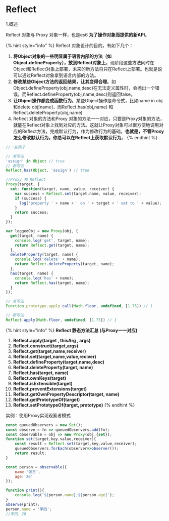 # Reflect

1.概述

Reflect 对象与 Proxy 对象一样，也是es6 **为了操作对象而提供的新API**。

{% hint style="info" %}
Reflect 对象设计的目的，有如下几个：

1. **将Object对象的一些明显属于语言内部的方法（如Object.defineProperty），放到Reflect对象上**。现阶段这些方法同时在Object和Reflect对象上部署，未来的新方法将只在Reflect上部署。也就是说可以通过Reflect对象拿到语言内部的方法。
2. **修改某些Object方法的返回结果，让其变得合理**。如Object.defineProperty\(obj,name,desc\)在无法定义属性时，会抛出一个错误，而Reflect.defineProperty\(obj,name,desc\)则返回false。
3. **让Object操作都变成函数行为**。某些Object操作是命令式，比如name  in  obj 和delete obj\[name\]，而Reflect.has\(obj,name\) 和 Reflect.deleteProperty\(obj,name\)
4. Reflect 对象的方法和Proxy 对象的方法一一对应，只要是Proxy对象的方法，就能在Reflect对象上找到对应的方法。这就让Proxy对象可以很方便地调用对应的Reflect方法，完成默认行为，作为修改行为的基础。**也就是，不管Proxy怎么修改默认行为，你总可以在Reflect上获取默认行为**。
{% endhint %}

```javascript
//一些例子

// 老写法
'assign' in Object // true
// 新写法
Reflect.has(Object, 'assign') // true

//Proxy 和 Reflect
Proxy(target, {
  set: function(target, name, value, receiver) {
    var success = Reflect.set(target,name, value, receiver);
    if (success) {
      log('property ' + name + ' on ' + target + ' set to ' + value);
    }
    return success;
  }
});

var loggedObj = new Proxy(obj, {
  get(target, name) {
    console.log('get', target, name);
    return Reflect.get(target, name);
  },
  deleteProperty(target, name) {
    console.log('delete' + name);
    return Reflect.deleteProperty(target, name);
  },
  has(target, name) {
    console.log('has' + name);
    return Reflect.has(target, name);
  }
});

// 老写法
Function.prototype.apply.call(Math.floor, undefined, [1.75]) // 1

// 新写法
Reflect.apply(Math.floor, undefined, [1.75]) // 1
```

{% hint style="info" %}
**Reflect 静态方法汇总 \(**与Proxy一一对应**\)**

1. **Reflect.apply\(target , thisArg , args\)**
2. **Reflect.construct\(target,args\)**
3. **Reflect.get\(target,name,receiver\)**
4. **Reflect.set\(target,name,value,reciver\)**
5. **Reflect.defineProperty\(target,name,desc\)**
6. **Reflect.deleteProperty\(target, name\)**
7. **Reflect.has\(target, name\)**
8. **Reflect.ownKeys\(target\)**
9. **Reflect.isExtensible\(target\)**
10. **Reflect.preventExtensions\(target\)**
11. **Reflect.getOwnPropertyDescriptor\(target, name\)**
12. **Reflect.getPrototypeOf\(target\)**
13. **Reflect.setPrototypeOf\(target, prototype\)**
{% endhint %}

实例：使用Proxy实现观察者模式

```javascript
const queuedObservers = new Set();
const observe = fn => queuedObservers.add(fn);
const observable = obj => new Proxy(obj,{set});
function set(target,key,value,receiver){
	const result = Reflect.set(target,key,value,receiver);
	queuedObservers.forEach(observer=>observer());
	return result;
}

const person = observable({
	name:'张三',
	age:'20'
});

function print(){
	console.log(`${person.name},${person.age}`);
}
observe(print);
person.name = '李四';
//李四，20
```



